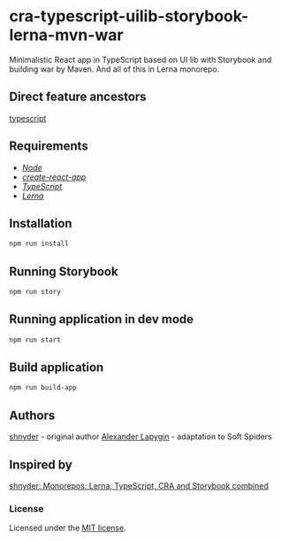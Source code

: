 # cra-typescript-uilib-storybook-lerna-mvn-war

Minimalistic React app in TypeScript based on UI lib with Storybook and building war by Maven.
And all of this in Lerna monorepo.

## Direct feature ancestors

[typescript](https://github.com/softspider/typescript)

## Requirements

* [*Node*](https://nodejs.org/en/download/package-manager/)
* [*create-react-app*](https://facebook.github.io/create-react-app/)
* [*TypeScript*](https://www.typescriptlang.org/)
* [*Lerna*](https://lerna.js.org/)

## Installation

```sh
npm run install
```

## Running Storybook

```sh
npm run story
```

## Running application in dev mode

```sh
npm run start
```

## Build application

```sh
npm run build-app
```

## Authors

[shnyder](https://dev.to/shnydercom) - original author
[Alexander Lapygin](https://github.com/AlexanderLapygin) - adaptation to Soft Spiders

## Inspired by

[shnyder: Monorepos: Lerna, TypeScript, CRA and Storybook combined](https://dev.to/shnydercom/monorepos-lerna-typescript-cra-and-storybook-combined-4hli)

### License

Licensed under the [MIT license](./LICENSE). 

